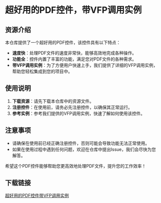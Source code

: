 # 超好用的PDF控件，带VFP调用实例

## 资源介绍

本仓库提供了一个超好用的PDF控件，该控件具有以下特点：

- **速度快**：处理PDF文件的速度非常快，能够高效地完成各种操作。
- **功能全**：控件内置了丰富的功能，满足您对PDF文件的各种需求。
- **带VFP调用实例**：为了方便用户快速上手，我们提供了详细的VFP调用实例，帮助您轻松集成到您的项目中。

## 使用说明

1. **下载资源**：请先下载本仓库中的资源文件。
2. **注册控件**：在使用前，请务必先注册控件，以确保其正常运行。
3. **参考实例**：参考我们提供的VFP调用实例，快速了解如何使用该控件。

## 注意事项

- 请确保在使用前已经正确注册控件，否则可能会导致功能无法正常使用。
- 如果在使用过程中遇到任何问题，欢迎在仓库中提出Issue，我们会尽快为您解答。

希望这个PDF控件能够帮助您更高效地处理PDF文件，提升您的工作效率！

## 下载链接

[超好用的PDF控件带VFP调用实例](https://pan.quark.cn/s/b53a295389ad)
